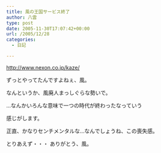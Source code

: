 ```yaml
---
title: 風の王国サービス終了
author: 八雲
type: post
date: 2005-11-30T17:07:42+00:00
url: /2005/12/28
categories:
  - 日記

---
```

http://www.nexon.co.jp/kaze/

ずっとやってたんですよねぇ、風。

なんというか、風廃人まっしぐらな勢いで。

…なんかいろんな意味で一つの時代が終わったなっていう

感じがします。

正直、かなりセンチメンタルな…なんでしょうね、この喪失感。

とりあえず・・・ ありがとう、風。